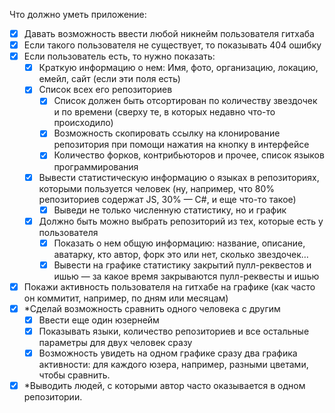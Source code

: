 Что должно уметь приложение:
- [x] Давать возможность ввести любой никнейм пользователя гитхаба
- [x] Если такого пользователя не существует, то показывать 404 ошибку
- [x] Если пользователь есть, то нужно показать:
    - [x] Краткую информацию о нем: Имя, фото, организацию, локацию, емейл, сайт (если эти поля есть)
    - [x] Список всех его репозиториев
      - [x] Список должен быть отсортирован по количеству звездочек и по времени (сверху те, в которых недавно что-то происходило)
      - [x] Возможность скопировать ссылку на клонирование репозитория при помощи нажатия на кнопку в интерфейсе
      - [x] Количество форков, контрибьюторов и прочее, список языков программирования
    - [x] Вывести статистическую информацию о языках в репозиториях, которыми пользуется человек (ну, например, что 80% репозиториев содержат JS, 30% — C#, и еще что-то такое)
      - [x] Выведи не только численную статистику, но и график
    - [x] Должно быть можно выбрать репозиторий из тех, которые есть у пользователя
      - [x] Показать о нем общую информацию: название, описание, аватарку, кто автор, форк это или нет, сколько звездочек…
      - [x] Вывести на графике статистику закрытий пулл-реквестов и ишью — за какое время закрываются пулл-реквесты и ишью
- [x] Покажи активность пользователя на гитхабе на графике (как часто он коммитит, например, по дням или месяцам)
- [x] \*Сделай возможность сравнить одного человека с другим
  - [x] Ввести еще один юзернейм
  - [x] Показывать языки, количество репозиториев и все остальные параметры для двух человек сразу
  - [x] Возможность увидеть на одном графике сразу два графика активности: для каждого юзера, например, разными цветами, чтобы сравнить. 
- [x] \*Выводить людей, с которыми автор часто оказывается в одном репозитории.
